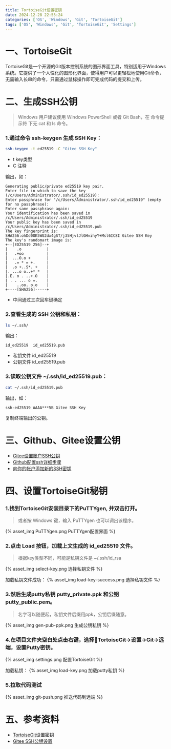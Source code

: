 ```yaml
---
title: TortoiseGit设置密钥
date: 2024-12-28 22:55:24
categories: ['OS', 'Windows', 'Git', 'TortoiseGit']
tags: ['OS', 'Windows', 'Git', 'TortoiseGit', 'Settings']
---
```


# 一、TortoiseGit

TortoiseGit‌是一个开源的Git版本控制系统的图形界面工具，特别适用于Windows系统。它提供了一个人性化的图形化界面，使得用户可以更轻松地使用Git命令，无需输入长串的命令，只需通过鼠标操作即可完成代码的提交和上传‌。

# 二、生成SSH公钥

> Windows 用户建议使用 Windows PowerShell 或者 Git Bash，在 命令提示符 下无 cat 和 ls 命令。

### 1.通过命令 ssh-keygen 生成 SSH Key：

```bash
ssh-keygen -t ed25519 -C "Gitee SSH Key"
```
- t key类型
- C 注释

输出，如：
```text
Generating public/private ed25519 key pair.
Enter file in which to save the key (/c/Users/Administrator/.ssh/id_ed25519):
Enter passphrase for "/c/Users/Administrator/.ssh/id_ed25519" (empty for no passphrase):
Enter same passphrase again:
Your identification has been saved in /c/Users/Administrator/.ssh/id_ed25519
Your public key has been saved in /c/Users/Administrator/.ssh/id_ed25519.pub
The key fingerprint is:
SHA256:ohDd0OK5WG2dx4gST/j35HjvlJlGHvihyY+Msl6IC8I Gitee SSH Key
The key's randomart image is:
+--[ED25519 256]--+
|    .o           |
|   .+oo          |
|  ...O.o +       |
|   .= * = +.     |
|  .o +..S*. +    |
|. ...o o..+* *   |
|.E. o . ..+.O    |
| . . ... o =.    |
|    ..oo. o.o    |
+----[SHA256]-----+
```

- 中间通过三次回车键确定

### 2.查看生成的 SSH 公钥和私钥：
```bash
ls ~/.ssh/
```

输出：
```text
id_ed25519  id_ed25519.pub
```

- 私钥文件 id_ed25519
- 公钥文件 id_ed25519.pub

### 3.读取公钥文件 ~/.ssh/id_ed25519.pub：

```bash
cat ~/.ssh/id_ed25519.pub
```

输出，如：

```text
ssh-ed25519 AAAA***5B Gitee SSH Key
```

复制终端输出的公钥。

# 三、Github、Gitee设置公钥

- [Gitee设置账户SSH公钥](https://help.gitee.com/base/account/SSH%E5%85%AC%E9%92%A5%E8%AE%BE%E7%BD%AE#%E8%AE%BE%E7%BD%AE%E8%B4%A6%E6%88%B7-ssh-%E5%85%AC%E9%92%A5)
- [Github配置ssh详细步骤](https://blog.csdn.net/lianqi2003/article/details/143156434)
- [向你的帐户添加新的SSH密钥](https://docs.github.com/zh/enterprise-server@3.15/authentication/connecting-to-github-with-ssh/adding-a-new-ssh-key-to-your-github-account#adding-a-new-ssh-key-to-your-account)

# 四、设置TortoiseGit秘钥

### 1.找到TortoiseGit安装目录下的PuTTYgen, 并双击打开。

> 或者按 Windows 键，输入 PuTTYgen 也可以调出该程序。

{% asset_img PuTTYgen.png PuTTYgen配置界面 %}

### 2.点击 Load 按钮，加载上文生成的 id_ed25519 文件。
> 根据key类型不同，可能是私钥文件是 ~/.ssh/id_rsa

{% asset_img select-key.png 选择私钥文件 %}

加载私钥文件成功：
{% asset_img load-key-success.png 选择私钥文件 %}

### 3.然后生成putty私钥 putty_private.ppk 和公钥 putty_public.pem。

> 名字可以随便起，私钥文件后缀用ppk，公钥后缀随意。

{% asset_img gen-pub-ppk.png 生成公钥私钥 %}

### 4.在项目文件夹空白处点击右键，选择🐢TortoiseGit->设置->Git->远端，设置Putty密钥。

{% asset_img settings.png 配置TortoiseGit %}

加载私钥：
{% asset_img load-key.png 加载putty私钥 %}

### 5.拉取代码测试

{% asset_img git-push.png 推送代码到远端 %}

# 五、参考资料

- [TortoiseGit设置密钥](https://blog.csdn.net/lwb725/article/details/139381732)
- [Gitee SSH公钥设置](https://help.gitee.com/base/account/SSH%E5%85%AC%E9%92%A5%E8%AE%BE%E7%BD%AE)
